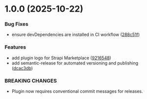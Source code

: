 # 1.0.0 (2025-10-22)


### Bug Fixes

* ensure devDependencies are installed in CI workflow ([288c51f](https://github.com/opkod-france/strapi-plugin-component-usage/commit/288c51fd58288d51c95ea771bf0a2cdb14800e6e))


### Features

* add plugin logo for Strapi Marketplace ([9216548](https://github.com/opkod-france/strapi-plugin-component-usage/commit/9216548298c47f8278536c179e164017f6ea87a1))
* add semantic-release for automated versioning and publishing ([dcac3db](https://github.com/opkod-france/strapi-plugin-component-usage/commit/dcac3db3b2dbe03e2c185388e2d4237d118d4801))


### BREAKING CHANGES

* Plugin now requires conventional commit messages for releases.
